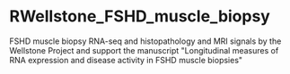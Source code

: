 # RWellstone_FSHD_muscle_biopsy
FSHD muscle biopsy RNA-seq and histopathology and MRI signals by the Wellstone Project and support the manuscript "Longitudinal measures of RNA expression and disease activity in FSHD muscle biopsies"
